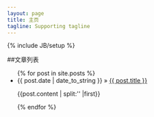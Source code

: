 ```yaml
---
layout: page
title: 主页
tagline: Supporting tagline
---
```

{% include JB/setup %}

##文章列表

<ul class="posts">
  {% for post in site.posts %}
    <li><span>{{ post.date | date_to_string }}</span> &raquo; <a href="{{ BASE_PATH }}{{ post.url }}">{{ post.title }}</a></li>
    <p> {{post.content | split:'<!--more-->' |first}} </p>
  {% endfor %}
</ul>



